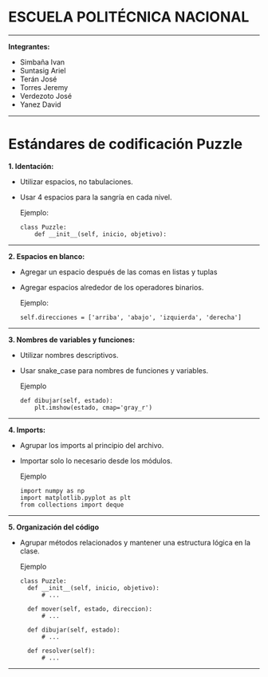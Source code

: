 # ESCUELA POLITÉCNICA NACIONAL

---

**Integrantes:**

- Simbaña Ivan
- Suntasig Ariel
- Terán José
- Torres Jeremy
- Verdezoto José
- Yanez David

---

# Estándares de codificación Puzzle

**1. Identación:**

- Utilizar espacios, no tabulaciones.
- Usar 4 espacios para la sangría en cada nivel.

  Ejemplo:

  ```
  class Puzzle:
      def __init__(self, inicio, objetivo):
  ```

---
**2. Espacios en blanco:**

- Agregar un espacio después de las comas en listas y tuplas
- Agregar espacios alrededor de los operadores binarios.

  Ejemplo:

  ```
  self.direcciones = ['arriba', 'abajo', 'izquierda', 'derecha']
  ```

---
**3. Nombres de variables y funciones:**

- Utilizar nombres descriptivos.
- Usar snake_case para nombres de funciones y variables.

  Ejemplo

  ```
  def dibujar(self, estado):
      plt.imshow(estado, cmap='gray_r')
  ```

---

**4. Imports:**

- Agrupar los imports al principio del archivo.
- Importar solo lo necesario desde los módulos.
  
  Ejemplo
  ```
  import numpy as np
  import matplotlib.pyplot as plt
  from collections import deque
  ```
---
**5. Organización del código**

- Agrupar métodos relacionados y mantener una estructura lógica en la clase.

  Ejemplo
  ```
  class Puzzle:
    def __init__(self, inicio, objetivo):
        # ...

    def mover(self, estado, direccion):
        # ...

    def dibujar(self, estado):
        # ...

    def resolver(self):
        # ...
  ```

---